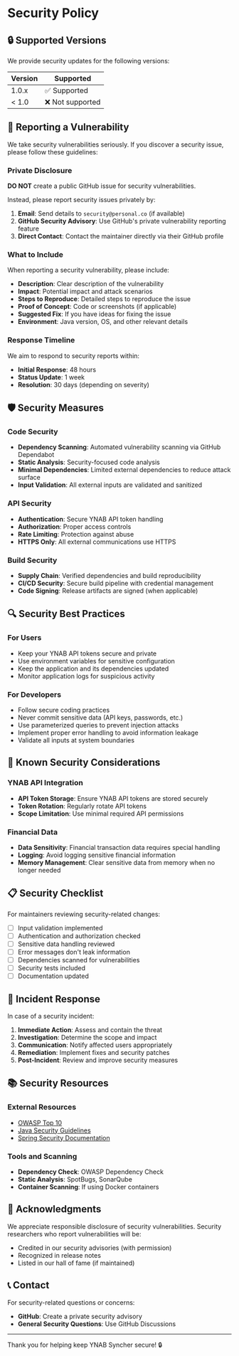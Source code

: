 # Security Policy

## 🔒 **Supported Versions**

We provide security updates for the following versions:

| Version | Supported        |
| ------- | ---------------- |
| 1.0.x   | ✅ Supported     |
| < 1.0   | ❌ Not supported |

## 🚨 **Reporting a Vulnerability**

We take security vulnerabilities seriously. If you discover a security issue, please follow these guidelines:

### **Private Disclosure**

**DO NOT** create a public GitHub issue for security vulnerabilities.

Instead, please report security issues privately by:

1. **Email**: Send details to `security@personal.co` (if available)
2. **GitHub Security Advisory**: Use GitHub's private vulnerability reporting feature
3. **Direct Contact**: Contact the maintainer directly via their GitHub profile

### **What to Include**

When reporting a security vulnerability, please include:

- **Description**: Clear description of the vulnerability
- **Impact**: Potential impact and attack scenarios
- **Steps to Reproduce**: Detailed steps to reproduce the issue
- **Proof of Concept**: Code or screenshots (if applicable)
- **Suggested Fix**: If you have ideas for fixing the issue
- **Environment**: Java version, OS, and other relevant details

### **Response Timeline**

We aim to respond to security reports within:

- **Initial Response**: 48 hours
- **Status Update**: 1 week
- **Resolution**: 30 days (depending on severity)

## 🛡️ **Security Measures**

### **Code Security**

- **Dependency Scanning**: Automated vulnerability scanning via GitHub Dependabot
- **Static Analysis**: Security-focused code analysis
- **Minimal Dependencies**: Limited external dependencies to reduce attack surface
- **Input Validation**: All external inputs are validated and sanitized

### **API Security**

- **Authentication**: Secure YNAB API token handling
- **Authorization**: Proper access controls
- **Rate Limiting**: Protection against abuse
- **HTTPS Only**: All external communications use HTTPS

### **Build Security**

- **Supply Chain**: Verified dependencies and build reproducibility
- **CI/CD Security**: Secure build pipeline with credential management
- **Code Signing**: Release artifacts are signed (when applicable)

## 🔍 **Security Best Practices**

### **For Users**

- Keep your YNAB API tokens secure and private
- Use environment variables for sensitive configuration
- Keep the application and its dependencies updated
- Monitor application logs for suspicious activity

### **For Developers**

- Follow secure coding practices
- Never commit sensitive data (API keys, passwords, etc.)
- Use parameterized queries to prevent injection attacks
- Implement proper error handling to avoid information leakage
- Validate all inputs at system boundaries

## 🚫 **Known Security Considerations**

### **YNAB API Integration**

- **API Token Storage**: Ensure YNAB API tokens are stored securely
- **Token Rotation**: Regularly rotate API tokens
- **Scope Limitation**: Use minimal required API permissions

### **Financial Data**

- **Data Sensitivity**: Financial transaction data requires special handling
- **Logging**: Avoid logging sensitive financial information
- **Memory Management**: Clear sensitive data from memory when no longer needed

## 📋 **Security Checklist**

For maintainers reviewing security-related changes:

- [ ] Input validation implemented
- [ ] Authentication and authorization checked
- [ ] Sensitive data handling reviewed
- [ ] Error messages don't leak information
- [ ] Dependencies scanned for vulnerabilities
- [ ] Security tests included
- [ ] Documentation updated

## 🔄 **Incident Response**

In case of a security incident:

1. **Immediate Action**: Assess and contain the threat
2. **Investigation**: Determine the scope and impact
3. **Communication**: Notify affected users appropriately
4. **Remediation**: Implement fixes and security patches
5. **Post-Incident**: Review and improve security measures

## 📚 **Security Resources**

### **External Resources**

- [OWASP Top 10](https://owasp.org/www-project-top-ten/)
- [Java Security Guidelines](https://www.oracle.com/java/technologies/javase/seccodeguide.html)
- [Spring Security Documentation](https://spring.io/projects/spring-security)

### **Tools and Scanning**

- **Dependency Check**: OWASP Dependency Check
- **Static Analysis**: SpotBugs, SonarQube
- **Container Scanning**: If using Docker containers

## 🙏 **Acknowledgments**

We appreciate responsible disclosure of security vulnerabilities. Security researchers who report vulnerabilities will be:

- Credited in our security advisories (with permission)
- Recognized in release notes
- Listed in our hall of fame (if maintained)

## 📞 **Contact**

For security-related questions or concerns:

- **GitHub**: Create a private security advisory
- **General Security Questions**: Use GitHub Discussions

---

Thank you for helping keep YNAB Syncher secure! 🔒
